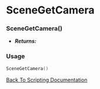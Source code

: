 # SceneGetCamera

### SceneGetCamera()
- ***Returns:*** 

### Usage

```Lua
SceneGetCamera()
```


[Back To Scripting Documentation](../README.md)
